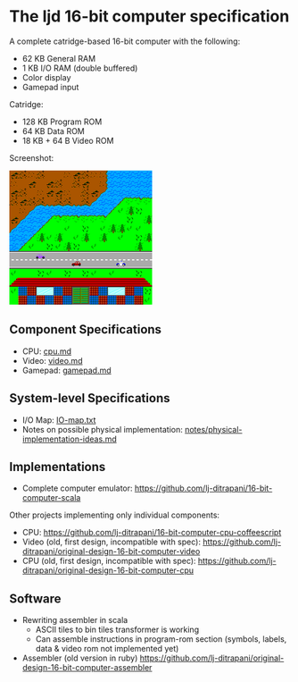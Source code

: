 <!-- =============================================================== -->
The ljd 16-bit computer specification
=====================================

A complete catridge-based 16-bit computer
with the following:
- 62 KB General RAM
- 1 KB I/O RAM (double buffered)
- Color display
- Gamepad input

Catridge:
- 128 KB Program ROM
- 64 KB Data ROM
- 18 KB + 64 B Video ROM

Screenshot:

![video/example-screen.png](video/example-screen.png)


Component Specifications
------------------------

- CPU:  [cpu.md](cpu.md)
- Video:  [video.md](video.md)
- Gamepad:  [gamepad.md](gamepad.md)


System-level Specifications
---------------------------

- I/O Map:  [IO-map.txt](IO-map.txt)
- Notes on possible physical implementation:
  [notes/physical-implementation-ideas.md](notes/physical-implementation-ideas.md)


Implementations
---------------

- Complete computer emulator: <https://github.com/lj-ditrapani/16-bit-computer-scala>

Other projects implementing only individual components:
- CPU: <https://github.com/lj-ditrapani/16-bit-computer-cpu-coffeescript>
- Video (old, first design, incompatible with spec): <https://github.com/lj-ditrapani/original-design-16-bit-computer-video>
- CPU (old, first design, incompatible with spec): <https://github.com/lj-ditrapani/original-design-16-bit-computer-cpu>


Software
--------

- Rewriting assembler in scala
    - ASCII tiles to bin tiles transformer is working
    - Can assemble instructions in program-rom section
      (symbols, labels, data & video rom not implemented yet)
- Assembler (old version in ruby) <https://github.com/lj-ditrapani/original-design-16-bit-computer-assembler>
